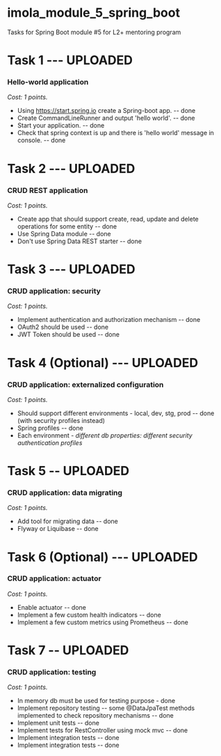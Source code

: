 # imola_module_5_spring_boot
Tasks for Spring Boot module #5 for L2+ mentoring program

# Task 1  --- UPLOADED
### Hello-world application
*Cost: 1 points.*

- Using https://start.spring.io create a Spring-boot app. -- done
- Create CommandLineRunner and output 'hello world'. -- done
- Start your application.  -- done
- Check that spring context is up and there is 'hello world' message in console.  -- done

# Task 2 --- UPLOADED
### CRUD REST application 
*Cost: 1 points.*

- Create app that should support create, read, update and delete operations for some entity -- done
- Use Spring Data module -- done
- Don't use Spring Data REST starter -- done

# Task 3 --- UPLOADED
### CRUD application: security 
*Cost: 1 points.*

- Implement authentication and authorization mechanism -- done
- OAuth2 should be used -- done
- JWT Token should be used -- done

# Task 4 (Optional) --- UPLOADED
### CRUD application: externalized configuration 
*Cost: 1 points.*

- Should support different environments - local, dev, stg, prod -- done (with security profiles instead)
- Spring profiles -- done
- Each environment - _different db properties: different security authentication profiles_

# Task 5 -- UPLOADED
### CRUD application: data migrating 
*Cost: 1 points.*

- Add tool for migrating data -- done
- Flyway or Liquibase -- done

# Task 6 (Optional) --- UPLOADED
### CRUD application: actuator
*Cost: 1 points.*

- Enable actuator -- done
- Implement a few custom health indicators -- done
- Implement a few custom metrics using Prometheus -- done

# Task 7 -- UPLOADED
### CRUD application: testing
*Cost: 1 points.*

- In memory db must be used for testing purpose - done
- Implement repository testing -- some @DataJpaTest methods implemented to check repository mechanisms -- done
- Implement unit tests  -- done
- Implement tests for RestController using mock mvc -- done
- Implement integration tests -- done
- Implement integration tests  -- done

